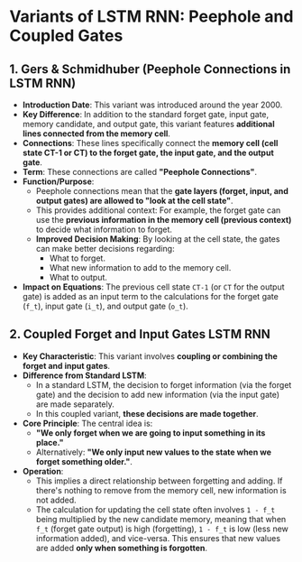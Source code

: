 # Variants of LSTM RNN: Peephole and Coupled Gates

## 1. Gers & Schmidhuber (Peephole Connections in LSTM RNN)

*   **Introduction Date**: This variant was introduced around the year 2000.
*   **Key Difference**: In addition to the standard forget gate, input gate, memory candidate, and output gate, this variant features **additional lines connected from the memory cell**.
*   **Connections**: These lines specifically connect the **memory cell (cell state CT-1 or CT) to the forget gate, the input gate, and the output gate**.
*   **Term**: These connections are called **"Peephole Connections"**.
*   **Function/Purpose**:
    *   Peephole connections mean that the **gate layers (forget, input, and output gates) are allowed to "look at the cell state"**.
    *   This provides additional context: For example, the forget gate can use the **previous information in the memory cell (previous context)** to decide what information to forget.
    *   **Improved Decision Making**: By looking at the cell state, the gates can make better decisions regarding:
        *   What to forget.
        *   What new information to add to the memory cell.
        *   What to output.
*   **Impact on Equations**: The previous cell state `CT-1` (or `CT` for the output gate) is added as an input term to the calculations for the forget gate (`f_t`), input gate (`i_t`), and output gate (`o_t`).

## 2. Coupled Forget and Input Gates LSTM RNN

*   **Key Characteristic**: This variant involves **coupling or combining the forget and input gates**.
*   **Difference from Standard LSTM**:
    *   In a standard LSTM, the decision to forget information (via the forget gate) and the decision to add new information (via the input gate) are made separately.
    *   In this coupled variant, **these decisions are made together**.
*   **Core Principle**: The central idea is:
    *   **"We only forget when we are going to input something in its place."**
    *   Alternatively: **"We only input new values to the state when we forget something older."**.
*   **Operation**:
    *   This implies a direct relationship between forgetting and adding. If there's nothing to remove from the memory cell, new information is not added.
    *   The calculation for updating the cell state often involves `1 - f_t` being multiplied by the new candidate memory, meaning that when `f_t` (forget gate output) is high (forgetting), `1 - f_t` is low (less new information added), and vice-versa. This ensures that new values are added **only when something is forgotten**.